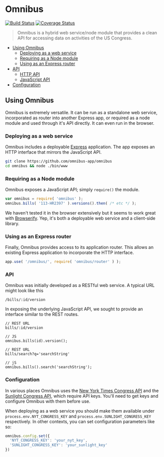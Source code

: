 # Omnibus

[![Build Status](https://img.shields.io/travis/omnibus-app/omnibus-backend.svg?style=flat)](https://travis-ci.org/omnibus-app/omnibus-backend)
[![Coverage Status](https://img.shields.io/coveralls/omnibus-app/omnibus-backend.svg?style=flat)](https://coveralls.io/r/omnibus-app/omnibus-backend)

> Omnibus is a hybrid web service/node module that provides a clean API for accessing data on activities of the US Congress.

- <a href='#using-omnibus'>Using Omnibus</a>
  - <a href="#deploying-as-a-web-service">Deploying as a web service</a>
  - <a href="#requiring-as-a-node-module">Requiring as a Node module</a>
  - <a href="#using-as-an-express-router">Using as an Express router</a>
- <a href="#api">API</a>
  - <a href="#http-api">HTTP API</a>
  - <a href="#javascript-api">JavaScript API</a>
- <a href="#configuration">Configuration</a>

## Using Omnibus
Omnibus is extremely versatile. It can be run as a standalone web service, incorporated as router into another Express app, or required as a node module and used through it's API directly. It can even run in the browser.

### Deploying as a web service
Omnibus includes a deployable [Express](expressjs.com) application. The app exposes an HTTP interface that mirrors the JavaScript API.

```sh
git clone https://github.com/omnibus-app/omnibus
cd omnibus && node ./bin/www 
```

### Requiring as a Node module
Omnibus exposes a JavaScript API; simply `require()` the module.

```js
var omnibus = require( 'omnibus' );
omnibus.bills( '113-HR2397' ).versions().then( /* etc */ );
```

We haven't tested it in the browser extensively but it seems to work great with [Browserify](http://browserify.org/). Yep, it's both a deployable web service and a client-side library.

### Using as an Express router
Finally, Omnibus provides access to its application router. This allows an existing Express application to incorporate the HTTP interface.

```js
app.use( '/omnibus/', require( 'omnibus/router' ) );
```

### API
Omnibus was initially developed as a RESTful web service. A typical URL might look like this

```
/bills/:id/version
```

In exposing the underlying JavaScript API, we sought to provide an interface similar to the REST routes.

```
// REST URL
bills/:id/version

// JS
omnibus.bills(id).version();

// REST URL
bills/search?q='searchString'

// jS
omnibus.bills().search('searchString');
```

### Configuration
In various places Omnibus uses the [New York Times Congress API](http://developer.nytimes.com/docs/read/congress_api) and the [Sunlight Congress API](https://sunlightlabs.github.io/congress/), which require API keys. You'll need to get keys and configure Omnibus with them before use.

When deploying as a web service you should make them available under `process.env.NYT_CONGRESS_KEY` and `process.env.SUNLIGHT_CONGRESS_KEY` respectively. In other contexts, you can set configuration parameters like so:

```js
omnibus.config.set({
  'NYT_CONGRESS_KEY': 'your_nyt_key',
  'SUNLIGHT_CONGRESS_KEY': 'your_sunlight_key'
})
```
